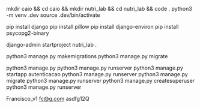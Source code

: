 mkdir caio && cd caio && mkdir nutri_lab && cd nutri_lab && code .
python3 -m venv .dev
source .dev/bin/activate

pip install django
pip install pillow
pip install django-environ
pip install psycopg2-binary

django-admin startproject nutri_lab .

python3 manage.py makemigrations
python3 manage.py migrate

python3 manage.py 
python3 manage.py runserver
python3 manage.py  startapp autenticacao
python3 manage.py runserver
python3 manage.py  migrate
python3 manage.py runserver
python3 manage.py createsuperuser
python3 manage.py runserver
 
 
Francisco_v1
fc@g.com
asdfg12Q
